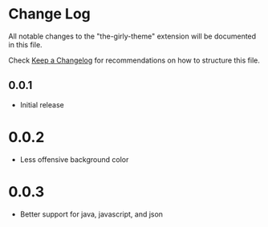 # Change Log
All notable changes to the "the-girly-theme" extension will be documented in this file.

Check [Keep a Changelog](http://keepachangelog.com/) for recommendations on how to structure this file.

## 0.0.1
- Initial release

# 0.0.2
- Less offensive background color

# 0.0.3
- Better support for java, javascript, and json
